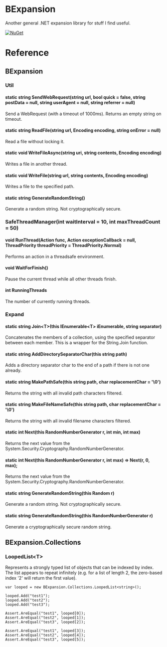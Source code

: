 # BExpansion
Another general .NET expansion library for stuff I find useful.

[![NuGet](https://img.shields.io/nuget/v/SERVCUBED.BExpansion.svg)](https://www.nuget.org/packages/SERVCUBED.BExpansion/)

# Reference
## BExpansion

### Util

#### static string SendWebRequest(string url, bool quick = false, string postData = null, string userAgent = null, string referrer = null)
Send a WebRequest (with a timeout of 1000ms). Returns an empty string on timeout.

#### static string ReadFile(string url, Encoding encoding, string onError = null)
Read a file without locking it.

#### static void WriteFileAsync(string uri, string contents, Encoding encoding)
Writes a file in another thread.

#### static void WriteFile(string url, string contents, Encoding encoding)
Writes a file to the specified path.

#### static string GenerateRandomString()
Generate a random string. Not cryptographically secure.

### SafeThreadManager(int waitInterval = 10, int maxThreadCount = 50)

#### void RunThread(Action func, Action<Exception> exceptionCallback = null, ThreadPriority threadPriority = ThreadPriority.Normal)
Performs an action in a threadsafe environment.

#### void WaitForFinish()
Pause the current thread while all other threads finish.

#### int RunningThreads
The number of currently running threads.

### Expand

#### static string Join\<T\>(this IEnumerable\<T\> iEnumerable, string separator)
Concatenates the members of a collection, using the specified separator between each member.
This is a wrapper for the String.Join function.

#### static string AddDirectorySeparatorChar(this string path)
Adds a directory separator char to the end of a path if there is not one already.

#### static string MakePathSafe(this string path, char replacementChar = '\0')
Returns the string with all invalid path characters filtered.

#### static string MakeFileNameSafe(this string path, char replacementChar = '\0')
Returns the string with all invalid filename characters filtered.

#### static int Next(this RandomNumberGenerator r, int min, int max)
Returns the next value from the System.Security.Cryptography.RandomNumberGenerator.

#### static int Next(this RandomNumberGenerator r, int max) => Next(r, 0, max);
Returns the next value from the System.Security.Cryptography.RandomNumberGenerator.

#### static string GenerateRandomString(this Random r)
Generate a random string. Not cryptographically secure.

#### static string GenerateRandomString(this RandomNumberGenerator r)
Generate a cryptographically secure random string.

## BExpansion.Collections

### LoopedList\<T\>
Represents a strongly typed list of objects that can be indexed by index. The list appears to repeat infinitely
(e.g. for a list of length 2, the zero-based index '2' will return the first value).

    var looped = new BExpansion.Collections.LoopedList<string>();

    looped.Add("test1");
    looped.Add("test2");
    looped.Add("test3");
    
    Assert.AreEqual("test1", looped[0]);
    Assert.AreEqual("test2", looped[1]);
    Assert.AreEqual("test3", looped[2]);
    
    Assert.AreEqual("test1", looped[3]);
    Assert.AreEqual("test2", looped[4]);
    Assert.AreEqual("test3", looped[5]);
